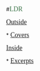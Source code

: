 #<font face=Pacifico size=4 color=#447A50>LDR </font>

<font face=Philfont size=4 color=#E06613>[Outside](index.md)</font>

  *<font face=Philfont size=4 color=#E06613> [Covers](english/2.md)</font>

<font face=Philfont size=4 color=#E06613>[Inside](index.md)</font>

  *<font face=Philfont size=4 color=#E06613> [Excerpts](english/english-formula.md)</font>



